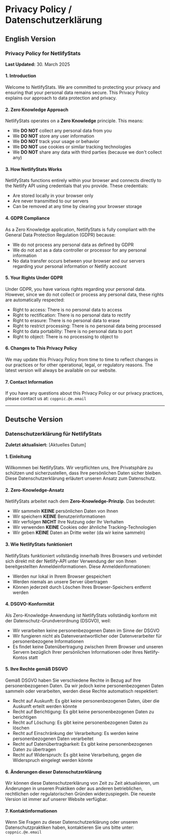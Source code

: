 # Privacy Policy / Datenschutzerklärung

## English Version

### Privacy Policy for NetlifyStats

**Last Updated:** 30. March 2025

#### 1. Introduction

Welcome to NetlifyStats. We are committed to protecting your privacy and ensuring that your personal data remains secure. This Privacy Policy explains our approach to data protection and privacy.

#### 2. Zero Knowledge Approach

NetlifyStats operates on a **Zero Knowledge** principle. This means:

- We **DO NOT** collect any personal data from you
- We **DO NOT** store any user information
- We **DO NOT** track your usage or behavior
- We **DO NOT** use cookies or similar tracking technologies
- We **DO NOT** share any data with third parties (because we don't collect any)

#### 3. How NetlifyStats Works

NetlifyStats functions entirely within your browser and connects directly to the Netlify API using credentials that you provide. These credentials:

- Are stored locally in your browser only
- Are never transmitted to our servers
- Can be removed at any time by clearing your browser storage

#### 4. GDPR Compliance

As a Zero Knowledge application, NetlifyStats is fully compliant with the General Data Protection Regulation (GDPR) because:

- We do not process any personal data as defined by GDPR
- We do not act as a data controller or processor for any personal information
- No data transfer occurs between your browser and our servers regarding your personal information or Netlify account

#### 5. Your Rights Under GDPR

Under GDPR, you have various rights regarding your personal data. However, since we do not collect or process any personal data, these rights are automatically respected:

- Right to access: There is no personal data to access
- Right to rectification: There is no personal data to rectify
- Right to erasure: There is no personal data to erase
- Right to restrict processing: There is no personal data being processed
- Right to data portability: There is no personal data to port
- Right to object: There is no processing to object to

#### 6. Changes to This Privacy Policy

We may update this Privacy Policy from time to time to reflect changes in our practices or for other operational, legal, or regulatory reasons. The latest version will always be available on our website.

#### 7. Contact Information

If you have any questions about this Privacy Policy or our privacy practices, please contact us at:
`coppnic.@e.email`

---

## Deutsche Version

### Datenschutzerklärung für NetlifyStats

**Zuletzt aktualisiert:** [Aktuelles Datum]

#### 1. Einleitung

Willkommen bei NetlifyStats. Wir verpflichten uns, Ihre Privatsphäre zu schützen und sicherzustellen, dass Ihre persönlichen Daten sicher bleiben. Diese Datenschutzerklärung erläutert unseren Ansatz zum Datenschutz.

#### 2. Zero-Knowledge-Ansatz

NetlifyStats arbeitet nach dem **Zero-Knowledge-Prinzip**. Das bedeutet:

- Wir sammeln **KEINE** persönlichen Daten von Ihnen
- Wir speichern **KEINE** Benutzerinformationen
- Wir verfolgen **NICHT** Ihre Nutzung oder Ihr Verhalten
- Wir verwenden **KEINE** Cookies oder ähnliche Tracking-Technologien
- Wir geben **KEINE** Daten an Dritte weiter (da wir keine sammeln)

#### 3. Wie NetlifyStats funktioniert

NetlifyStats funktioniert vollständig innerhalb Ihres Browsers und verbindet sich direkt mit der Netlify-API unter Verwendung der von Ihnen bereitgestellten Anmeldeinformationen. Diese Anmeldeinformationen:

- Werden nur lokal in Ihrem Browser gespeichert
- Werden niemals an unsere Server übertragen
- Können jederzeit durch Löschen Ihres Browser-Speichers entfernt werden

#### 4. DSGVO-Konformität

Als Zero-Knowledge-Anwendung ist NetlifyStats vollständig konform mit der Datenschutz-Grundverordnung (DSGVO), weil:

- Wir verarbeiten keine personenbezogenen Daten im Sinne der DSGVO
- Wir fungieren nicht als Datenverantwortlicher oder Datenverarbeiter für personenbezogene Informationen
- Es findet keine Datenübertragung zwischen Ihrem Browser und unseren Servern bezüglich Ihrer persönlichen Informationen oder Ihres Netlify-Kontos statt

#### 5. Ihre Rechte gemäß DSGVO

Gemäß DSGVO haben Sie verschiedene Rechte in Bezug auf Ihre personenbezogenen Daten. Da wir jedoch keine personenbezogenen Daten sammeln oder verarbeiten, werden diese Rechte automatisch respektiert:

- Recht auf Auskunft: Es gibt keine personenbezogenen Daten, über die Auskunft erteilt werden könnte
- Recht auf Berichtigung: Es gibt keine personenbezogenen Daten zu berichtigen
- Recht auf Löschung: Es gibt keine personenbezogenen Daten zu löschen
- Recht auf Einschränkung der Verarbeitung: Es werden keine personenbezogenen Daten verarbeitet
- Recht auf Datenübertragbarkeit: Es gibt keine personenbezogenen Daten zu übertragen
- Recht auf Widerspruch: Es gibt keine Verarbeitung, gegen die Widerspruch eingelegt werden könnte

#### 6. Änderungen dieser Datenschutzerklärung

Wir können diese Datenschutzerklärung von Zeit zu Zeit aktualisieren, um Änderungen in unseren Praktiken oder aus anderen betrieblichen, rechtlichen oder regulatorischen Gründen widerzuspiegeln. Die neueste Version ist immer auf unserer Website verfügbar.

#### 7. Kontaktinformationen

Wenn Sie Fragen zu dieser Datenschutzerklärung oder unseren Datenschutzpraktiken haben, kontaktieren Sie uns bitte unter:
`coppnic.@e.email`